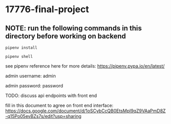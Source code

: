 # 17776-final-project

## NOTE: run the following commands in this directory before working on backend
```
pipenv install

pipenv shell
```


see pipenv reference here for more details:  https://pipenv.pypa.io/en/latest/

admin username: admin

admin password: password

TODO: discuss api endpoints with front end

fill in this document to agree on front end interface: https://docs.google.com/document/d/1oSCybCcQB0EtsMpI9qZ9VAaPmD8Z-q15Po05evBZs7s/edit?usp=sharing
